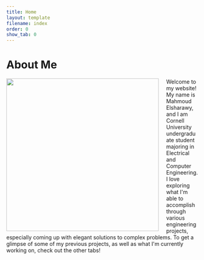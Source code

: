 ```yaml
---
title: Home
layout: template
filename: index
order: 0
show_tab: 0
--- 
```


# About Me

<img src = "Mahmoud.jpg" style="width:400px;float:left;margin-right:20px">

Welcome to my website! My name is Mahmoud Elsharawy, and I am  Cornell University undergraduate student majoring in Electrical and Computer Engineering. I love exploring what I'm able to accomplish through various engineering projects, especially coming up with elegant solutions to complex problems. To get a glimpse of some of my previous projects, as well as what I'm currently working on, check out the other tabs!
